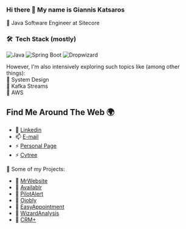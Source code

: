 <!--
**Katsaros/Katsaros** is a ✨ _special_ ✨ repository because its `README.md` (this file) appears on your GitHub profile.

Here are some ideas to get you started:

- 🔭 I’m currently working on ...
- 🌱 I’m currently learning ...
- 👯 I’m looking to collaborate on ...
- 🤔 I’m looking for help with ...
- 💬 Ask me about ...
- 📫 How to reach me: ...
- 😄 Pronouns: ...
-  Fun fact: ...
-->

### Hi there 👋 My name is Giannis Katsaros

🔹 Java Software Engineer at Sitecore

### 🛠 &nbsp;Tech Stack (mostly)

![Java](https://img.shields.io/badge/Java-important)
![Spring Boot](https://img.shields.io/badge/Spring%20Boot-green)
![Dropwizard](https://img.shields.io/badge/Dropwizard-blue)

However, I'm also intensively exploring such topics like (among other things): \
🔹 System Design \
🔹 Kafka Streams \
🔹 AWS

## Find Me Around The Web 🌍

- 🔗 [Linkedin](https://www.linkedin.com/in/giannis-katsaros/)
- 📫 [E-mail](mailto:katsarosgiannis@gmail.com)
- ⚡ [Personal Page](https://Katsaros.me)
- ⚡ [Cvtree](https://cvtr.ee/-/katsaros?r=github)

🚧 Some of my Projects:
- 🔗 [MrWebsite](https://mrwebsite.gr)
- 🔗 [Availablr](https://availablr.com)
- 🔗 [PilotAlert](https://pilotalert.com)
- 🔗 [Ojobly](https://job-finder-app-1.herokuapp.com/api/search)
- 🔗 [EasyAppointment](https://www.demo.mrwebsite.gr/easyappointment/dentist/)
- 🔗 [WizardAnalysis](https://wizardanalysis.mrwebsite.gr/)
- 🔗 [CRM+](https://katsaros.me/run/managestage/login.php)

<!--
## My GitHub Stats

<a href="https://github.com/katsaros">
 <img align="center" src="https://github-readme-stats.vercel.app/api?username=katsaros&show_icons=true&theme=light&line_height=27&include_all_commits=true&count_private=true&hide=issues,prs,contribs,stars" alt="My github stats"/>
</a>
-->
